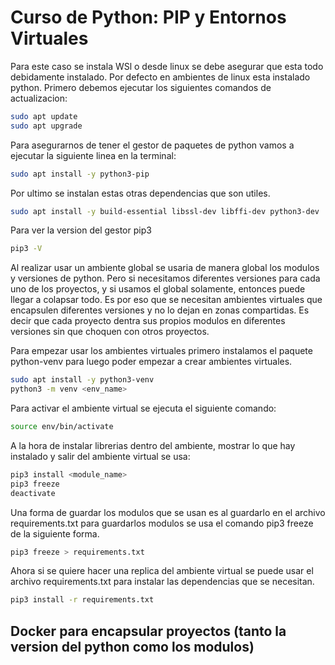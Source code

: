 # Curso de Python: PIP y Entornos Virtuales

Para este caso se instala WSl o desde linux se debe asegurar que esta todo debidamente instalado. Por defecto en ambientes de linux esta instalado python. Primero debemos ejecutar los siguientes comandos de actualizacion:

```sh
sudo apt update
sudo apt upgrade
```

Para asegurarnos de tener el gestor de paquetes de python vamos a ejecutar la siguiente linea en la terminal:

```sh
sudo apt install -y python3-pip
```

Por ultimo se instalan estas otras dependencias que son utiles.

```sh
sudo apt install -y build-essential libssl-dev libffi-dev python3-dev
```

Para ver la version del gestor pip3

```sh
pip3 -V
```

Al realizar usar un ambiente global se usaria de manera global los modulos y versiones de python. Pero si necesitamos diferentes versiones para cada uno de los proyectos, y si usamos el global solamente, entonces puede llegar a colapsar todo. Es por eso que se necesitan ambientes virtuales que encapsulen diferentes versiones y no lo dejan en zonas compartidas. Es decir que cada proyecto dentra sus propios modulos en diferentes versiones sin que choquen con otros proyectos.

Para empezar usar los ambientes virtuales primero instalamos el paquete python-venv para luego poder empezar a crear ambientes virtuales.

```sh
sudo apt install -y python3-venv
python3 -m venv <env_name>
```

Para activar el ambiente virtual se ejecuta el siguiente comando:

```sh
source env/bin/activate
```

A la hora de instalar librerias dentro del ambiente, mostrar lo que hay instalado y salir del ambiente virtual se usa:

```sh
pip3 install <module_name>
pip3 freeze
deactivate
```

Una forma de guardar los modulos que se usan es al guardarlo en el archivo requirements.txt para guardarlos modulos se usa el comando pip3 freeze de la siguiente forma.

```sh
pip3 freeze > requirements.txt
```

Ahora si se quiere hacer una replica del ambiente virtual se puede usar el archivo requirements.txt para instalar las dependencias que se necesitan.

```sh
pip3 install -r requirements.txt
```

## Docker para encapsular proyectos (tanto la version del python como los modulos)
